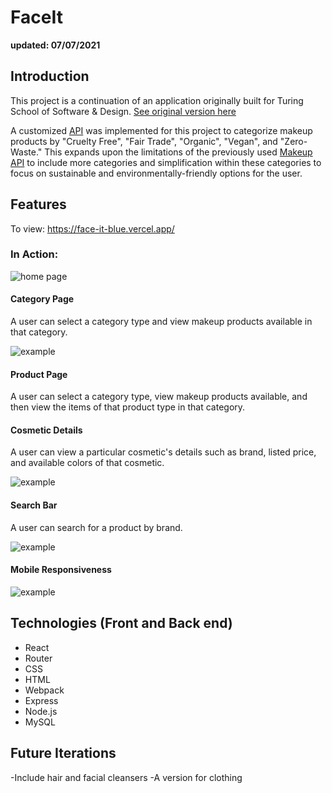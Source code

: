 # FaceIt
__updated: 07/07/2021__

## Introduction

This project is a continuation of an application originally built for Turing School of Software & Design. [See original version here](https://github.com/gaj23/face-it)

A customized [API](https://github.com/conconartist/faceit-sql-server) was implemented for this project to categorize makeup products by "Cruelty Free", "Fair Trade", "Organic", "Vegan", and "Zero-Waste." This expands upon the limitations of the previously used [Makeup API](https://makeup-api.herokuapp.com/) to include more categories and simplification within these categories to focus on sustainable and environmentally-friendly options for the user.

## Features

To view:
https://face-it-blue.vercel.app/

### In Action:


![home page](https://media.giphy.com/media/Q27dSW1oCkir6KH52b/giphy.gif)

#### Category Page
A user can select a category type and view makeup products available in that category.

![example](https://media.giphy.com/media/u925vFVwuUr8GE5lGZ/giphy.gif)

#### Product Page
A user can select a category type, view makeup products available, and then view the items of that product type in that category.


#### Cosmetic Details
A user can view a particular cosmetic's details such as brand, listed price, and available colors of that cosmetic.

![example](https://media.giphy.com/media/53QJJs5Ctklkk9YlaP/giphy.gif)

#### Search Bar
A user can search for a product by brand.

![example](https://media.giphy.com/media/eT9aDCAIoFuK67MN4Z/giphy.gif)

#### Mobile Responsiveness

![example](https://media.giphy.com/media/3mCVvB3zFd4J8lpmBb/giphy.gif)

## Technologies (Front and Back end)
- React
- Router
- CSS
- HTML
- Webpack
- Express
- Node.js
- MySQL

## Future Iterations

-Include hair and facial cleansers
-A version for clothing

